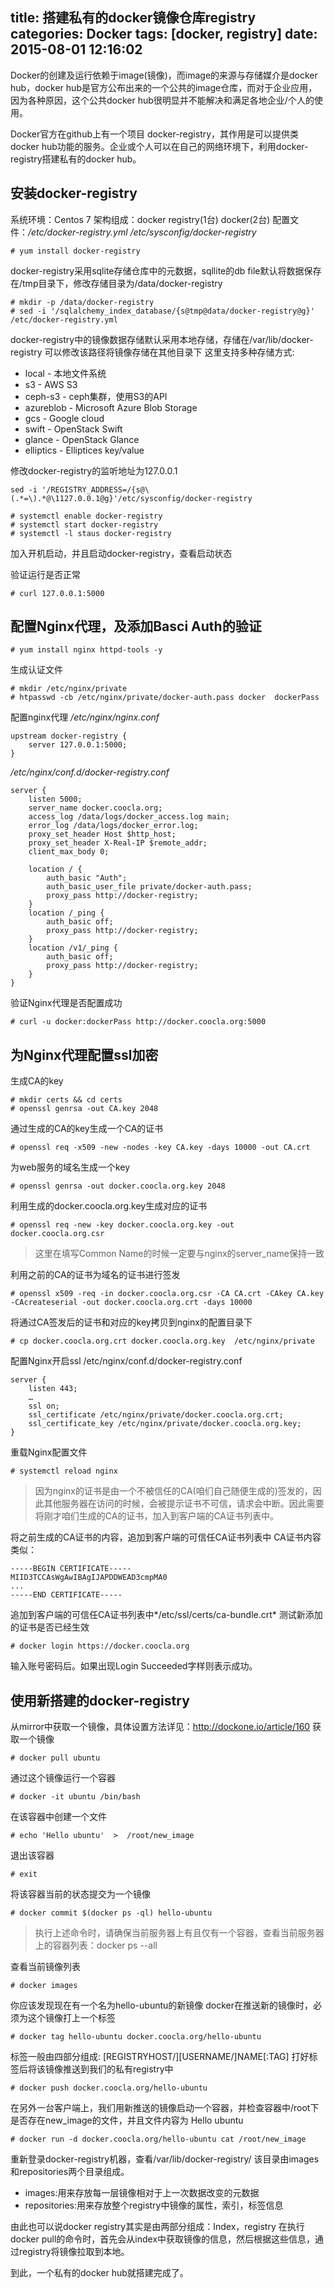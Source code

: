 title: 搭建私有的docker镜像仓库registry
categories: Docker
tags: [docker, registry]
date: 2015-08-01 12:16:02
---
Docker的创建及运行依赖于image(镜像)，而image的来源与存储媒介是docker hub，docker hub是官方公布出来的一个公共的image仓库，而对于企业应用，因为各种原因，这个公共docker hub很明显并不能解决和满足各地企业/个人的使用。

Docker官方在github上有一个项目 docker-registry，其作用是可以提供类docker hub功能的服务。企业或个人可以在自己的网络环境下，利用docker-registry搭建私有的docker hub。<!--more-->

## 安装docker-registry
系统环境：Centos 7
架构组成：docker registry(1台)   docker(2台)
配置文件：*/etc/docker-registry.yml  /etc/sysconfig/docker-registry*
```
# yum install docker-registry
```
docker-registry采用sqlite存储仓库中的元数据，sqllite的db file默认将数据保存在/tmp目录下，修改存储目录为/data/docker-registry
```
# mkdir -p /data/docker-registry
# sed -i '/sqlalchemy_index_database/{s@tmp@data/docker-registry@g}' /etc/docker-registry.yml
```
docker-registry中的镜像数据存储默认采用本地存储，存储在/var/lib/docker-registry
可以修改该路径将镜像存储在其他目录下
这里支持多种存储方式:
* local  - 本地文件系统
* s3  - AWS S3
* ceph-s3 -  ceph集群，使用S3的API
* azureblob -  Microsoft Azure Blob Storage
* gcs  - Google cloud
* swift  - OpenStack Swift
* glance  - OpenStack Glance
* elliptics  - Elliptices key/value

修改docker-registry的监听地址为127.0.0.1
```
sed -i '/REGISTRY_ADDRESS=/{s@\(.*=\).*@\1127.0.0.1@g}'/etc/sysconfig/docker-registry

# systemctl enable docker-registry
# systemctl start docker-registry
# systemctl -l staus docker-registry
```
加入开机启动，并且启动docker-registry，查看启动状态

验证运行是否正常
```
# curl 127.0.0.1:5000
```
## 配置Nginx代理，及添加Basci Auth的验证
```
# yum install nginx httpd-tools -y
```
生成认证文件
```
# mkdir /etc/nginx/private
# htpasswd -cb /etc/nginx/private/docker-auth.pass docker  dockerPass
```
配置nginx代理
*/etc/nginx/nginx.conf*
```
upstream docker-registry {
    server 127.0.0.1:5000;
}
```
*/etc/nginx/conf.d/docker-registry.conf*
```
server {
    listen 5000;
    server_name docker.coocla.org;
    access_log /data/logs/docker_access.log main;
    error_log /data/logs/docker_error.log;
    proxy_set_header Host $http_host;
    proxy_set_header X-Real-IP $remote_addr;
    client_max_body 0;
    
    location / {
        auth_basic "Auth";
        auth_basic_user_file private/docker-auth.pass;
        proxy_pass http://docker-registry;
    }
    location /_ping {
        auth_basic off;
        proxy_pass http://docker-registry;
    }
    location /v1/_ping {
        auth_basic off;
        proxy_pass http://docker-registry;
    }
}
```
验证Nginx代理是否配置成功
```
# curl -u docker:dockerPass http://docker.coocla.org:5000
```
## 为Nginx代理配置ssl加密
生成CA的key
```
# mkdir certs && cd certs
# openssl genrsa -out CA.key 2048
```
通过生成的CA的key生成一个CA的证书
```
# openssl req -x509 -new -nodes -key CA.key -days 10000 -out CA.crt
```
为web服务的域名生成一个key
```
# openssl genrsa -out docker.coocla.org.key 2048
```
利用生成的docker.coocla.org.key生成对应的证书
```
# openssl req -new -key docker.coocla.org.key -out docker.coocla.org.csr
```
> 这里在填写Common Name的时候一定要与nginx的server_name保持一致
 

利用之前的CA的证书为域名的证书进行签发
```
# openssl x509 -req -in docker.coocla.org.csr -CA CA.crt -CAkey CA.key -CAcreateserial -out docker.coocla.org.crt -days 10000
```
将通过CA签发后的证书和对应的key拷贝到nginx的配置目录下
```
# cp docker.coocla.org.crt docker.coocla.org.key  /etc/nginx/private
```
配置Nginx开启ssl
/etc/nginx/conf.d/docker-registry.conf
```
server {
    listen 443;
    …
    ssl on;
    ssl_certificate /etc/nginx/private/docker.coocla.org.crt;
    ssl_certificate_key /etc/nginx/private/docker.coocla.org.key;
}
```
重载Nginx配置文件
```
# systemctl reload nginx
```
> 因为nginx的证书是由一个不被信任的CA(咱们自己随便生成的)签发的，因此其他服务器在访问的时候，会被提示证书不可信，请求会中断。因此需要将刚才咱们生成的CA的证书，加入到客户端的CA证书列表中。
 

将之前生成的CA证书的内容，追加到客户端的可信任CA证书列表中
CA证书内容类似：
```
-----BEGIN CERTIFICATE-----
MIID3TCCAsWgAwIBAgIJAPDDWEAD3cmpMA0
...
-----END CERTIFICATE-----
```
追加到客户端的可信任CA证书列表中*/etc/ssl/certs/ca-bundle.crt*
测试新添加的证书是否已经生效
```
# docker login https://docker.coocla.org
```
输入账号密码后。如果出现Login Succeeded字样则表示成功。
## 使用新搭建的docker-registry
从mirror中获取一个镜像，具体设置方法详见：http://dockone.io/article/160
获取一个镜像
```
# docker pull ubuntu
```
通过这个镜像运行一个容器
```
# docker -it ubuntu /bin/bash
```
在该容器中创建一个文件
```
# echo 'Hello ubuntu'  >  /root/new_image
```
退出该容器
```
# exit
```
将该容器当前的状态提交为一个镜像
```
# docker commit $(docker ps -ql) hello-ubuntu
```
> 执行上述命令时，请确保当前服务器上有且仅有一个容器，查看当前服务器上的容器列表：docker ps --all
 

查看当前镜像列表
```
# docker images
```
你应该发现现在有一个名为hello-ubuntu的新镜像
docker在推送新的镜像时，必须为这个镜像打上一个标签
```
# docker tag hello-ubuntu docker.coocla.org/hello-ubuntu
```
标签一般由四部分组成: [REGISTRYHOST/][USERNAME/]NAME[:TAG]
打好标签后将该镜像推送到我们的私有registry中
```
# docker push docker.coocla.org/hello-ubuntu
```
在另外一台客户端上，我们用新推送的镜像启动一个容器，并检查容器中/root下是否存在new_image的文件，并且文件内容为 Hello ubuntu
```
# docker run -d docker.coocla.org/hello-ubuntu cat /root/new_image
```
重新登录docker-registry机器，查看/var/lib/docker-registry/
该目录由images和repositories两个目录组成。

* images:用来存放每一层镜像相对于上一次数据改变的元数据
* repositories:用来存放整个registry中镜像的属性，索引，标签信息

由此也可以说docker registry其实是由两部分组成：Index，registry
在执行docker pull的命令时，首先会从index中获取镜像的信息，然后根据这些信息，通过registry将镜像拉取到本地。
 

到此，一个私有的docker hub就搭建完成了。






</br>